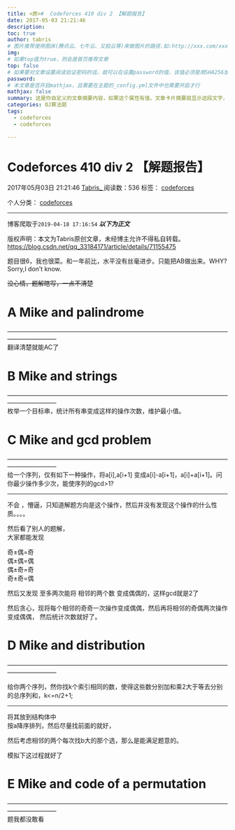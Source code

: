 ```yaml
---
title: <原>#  Codeforces 410 div 2 【解题报告】
date: 2017-05-03 21:21:46
description:
toc: true
author: tabris
# 图片推荐使用图床(腾讯云、七牛云、又拍云等)来做图片的路径.如:http://xxx.com/xxx.jpg
img: 
# 如果top值为true，则会是首页推荐文章
top: false
# 如果要对文章设置阅读验证密码的话，就可以在设置password的值，该值必须是用SHA256加密后的密码，防止被他人识破
password: 
# 本文章是否开启mathjax，且需要在主题的_config.yml文件中也需要开启才行
mathjax: false
summary: 这是你自定义的文章摘要内容，如果这个属性有值，文章卡片摘要就显示这段文字，否则程序会自动截取文章的部分内容作为摘要
categories: OJ算法题
tags:
  - codeforces
  - codeforces

---
```





#  Codeforces 410 div 2 【解题报告】

2017年05月03日 21:21:46  [ Tabris_ ](https://me.csdn.net/qq_33184171) 阅读数：536
标签：  [ codeforces ](https://so.csdn.net/so/search/s.do?q=codeforces&t=blog)

个人分类：  [ codeforces
](https://blog.csdn.net/qq_33184171/article/category/6235560)


--- 
 博客爬取于`2019-04-18 17:16:54`
***以下为正文***

版权声明：本文为Tabris原创文章，未经博主允许不得私自转载。
https://blog.csdn.net/qq_33184171/article/details/71155475

题目很6，我也很菜。和一年前比，水平没有丝毫进步。只能把AB做出来。WHY? Sorry,I don’t know.

<del> 没心情，题解瞎写，一点不清楚 </del>

#  A Mike and palindrome

————————————————————————————————————————————  
翻译清楚就能AC了

#  B Mike and strings

————————————————————————————————————————————  
枚举一个目标串，统计所有串变成这样的操作次数，维护最小值。

#  C Mike and gcd problem

————————————————————————————————————————————  
给一个序列，仅有如下一种操作，将a[i],a[i+1] 变成a[i]-a[i+1]，a[i]+a[i+1]。问你最少操作多少次，能使序列的gcd>1?

* * *

不会 ，懵逼，只知道解题方向是这个操作，然后并没有发现这个操作的什么性质。。。。

然后看了别人的题解，  
大家都能发现

奇±偶=奇  
偶±偶=偶  
偶±奇=奇  
奇±奇=偶

然后又发现 至多两次能将 相邻的两个数 变成偶偶的，这样gcd就是2了

然后贪心，现将每个相邻的奇奇一次操作变成偶偶，然后再将相邻的奇偶两次操作变成偶偶， 然后统计次数就好了。

#  D Mike and distribution

————————————————————————————————————————————

给你两个序列，然你找k个索引相同的数，使得这些数分别加和乘2大于等去分别的总序列和，k<=n/2+1;

* * *

将其放到结构体中  
按a降序排列，然后尽量找前面的就好，

然后考虑相邻的两个每次找b大的那个选，那么是能满足题意的。

模拟下这过程就好了

#  E Mike and code of a permutation

————————————————————————————————————————————  
题我都没敢看

